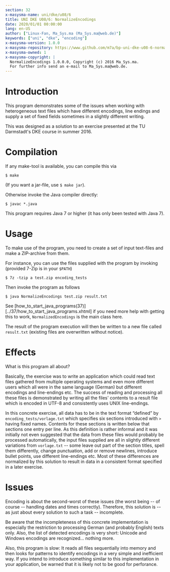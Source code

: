 ```yaml
---
section: 32
x-masysma-name: uni/dke/u08/6
title: UNI DKE U08/6: NormalizeEncodings  
date: 2020/01/01 00:00:00
lang: en-US
author: ["Linux-Fan, Ma_Sys.ma (Ma_Sys.ma@web.de)"]
keywords: ["uni", "dke", "encoding"]
x-masysma-version: 1.0.0
x-masysma-repository: https://www.github.com/m7a/bp-uni-dke-u08-6-normalize-encodings
x-masysma-owned: 1
x-masysma-copyright: |
  NormalizeEncodings 1.0.0.0, Copyright (c) 2016 Ma_Sys.ma.
  For further info send an e-mail to Ma_Sys.ma@web.de.
---
```

Introduction
============

This program demonstrates some of the issues when working with heterogeneous
text files which have different encodings, line endings and supply a set of
fixed fields sometimes in a slightly different writing.

This was designed as a solution to an exercise presented at the TU Darmstadt's
DKE course in summer 2016.

Compilation
===========

If any make-tool is available, you can compile this via

	$ make

(If you want a jar-file, use `$ make jar`).

Otherwise invoke the Java compiler directly:

	$ javac *.java

This program requires Java 7 or higher (it has only been tested with Java 7).

Usage
=====

To make use of the program, you need to create a set of input text-files
and make a ZIP-archive from them.

For instance, you can use the files supplied with the program by invoking
(provided 7-Zip is in your `$PATH`)

	$ 7z -tzip a test.zip encoding_tests

Then invoke the program as follows

	$ java NormalizeEncodings test.zip result.txt

See [how_to_start_java_programs(37)][../37/how_to_start_java_programs.xhtml] if
you need more help with getting this to work, `NormalizedEncodings` is the main
class here.

The result of the program execution will then be written to a new file called
`result.txt` (existing files are overwritten without notice).

Effects
=======

What is this program all about?

Basically, the exercise was to write an application which could read text files
gathered from multiple operating systems and even more different users which
all were in the same language (German) but different encodings and line-endings
etc. The success of reading and processing all these files is demonstrated
by writing all the files' contents to a result file which is encoded in UTF-8
and consistently uses UNIX line-endings.

In this concrete exercise, all data has to be in the text format “defined”
by `encoding_tests/vorlage.txt` which specifies six sections introduced
with `>` having fixed names. Contents for these sections is written below
that sections one entry per line. As this definition is rather informal and it
was initially not even suggested that the data from these files would probably
be processed automatically, the input files supplied are all in slightly
different variations from `vorlage.txt` -- some leave out part of the
section titles, spell them differently, change punctuation, add or remove
newlines, introduce bullet points, use different line-endings etc. Most of these
differences are normalized by this solution to result in data in a consistent
format specified in a later exercise.

Issues
======

Encoding is about the second-worst of these issues (the worst being -- of
course -- handling dates and times correctly). Therefore, this solution is --
as just about every solution to such a task -- incomplete.

Be aware that the incompleteness of this concrete implementation is
especially the restriction to processing German (and probably English) texts
only. Also, the list of detected encodings is very short: Unicode and Windows
encodings are recognized... nothing more.

Also, this program is slow: It reads all files sequentially into memory
and then looks for patterns to identify encodings in a very simple and
inefficient way. If you intend to introduce something similar to this
implementation in your application, be warned that it is likely not
to be good for perforance.
